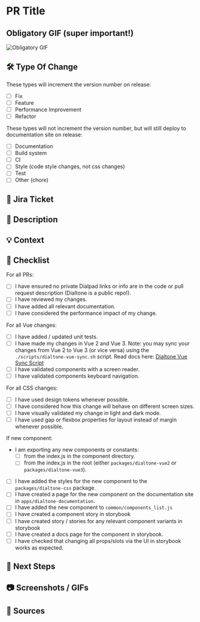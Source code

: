# PR Title

<!--- Feel free to remove any unused sections -->

## Obligatory GIF (super important!)

<!--- go to giphy.com, pick a gif, click share, copy gif link, paste within the () brackets below. -->

![Obligatory GIF](path/to/gif)

## :hammer_and_wrench: Type Of Change

<!--- Tick or place an `x` for the type of change. Should match the type in the commit message / PR title
in https://github.com/dialpad/dialtone/blob/staging/.github/COMMIT_CONVENTION.md -->

These types will increment the version number on release:

- [ ] Fix
- [ ] Feature
- [ ] Performance Improvement
- [ ] Refactor

These types will not increment the version number, but will still deploy to documentation site on release:

- [ ] Documentation
- [ ] Build system
- [ ] CI
- [ ] Style (code style changes, not css changes)
- [ ] Test
- [ ] Other (chore)

## :book: Jira Ticket

<!--- Enter the URL of the Jira ticket associated with this PR -->

## :book: Description

<!--- Describe specifically what the changes are -->

## :bulb: Context

<!--- Describe the purpose of the changes -->
<!--- Why did we make these changes? -->
<!--- What problem(s) do they solve? -->

## :pencil: Checklist

<!--- Tick or place an `x` in all of the checkboxes that apply -->
<!--- Remove checkboxes that do not apply -->

For all PRs:

- [ ] I have ensured no private Dialpad links or info are in the code or pull request description (Dialtone is a public repo!).
- [ ] I have reviewed my changes.
- [ ] I have added all relevant documentation.
- [ ] I have considered the performance impact of my change.

For all Vue changes:

- [ ] I have added / updated unit tests.
- [ ] I have made my changes in Vue 2 and Vue 3. Note: you may sync your changes from Vue 2 to Vue 3 (or vice versa) using the `./scripts/dialtone-vue-sync.sh` script. Read docs here: [Dialtone Vue Sync Script](../packages/dialtone-vue3/.github/CONTRIBUTING.md#dialtone-vue-sync-script)
- [ ] I have validated components with a screen reader.
- [ ] I have validated components keyboard navigation.

For all CSS changes:

- [ ] I have used design tokens whenever possible.
- [ ] I have considered how this change will behave on different screen sizes.
- [ ] I have visually validated my change in light and dark mode.
- [ ] I have used gap or flexbox properties for layout instead of margin whenever possible.

If new component:

<!--- There are lots of things to remember when adding a new component to the system! This is so you don't forget any of them. -->

- I am exporting any new components or constants:
  - [ ] from the index.js in the component directory.
  - [ ] from the index.js in the root (either `packages/dialtone-vue2` or `packages/dialtone-vue3`).
- [ ] I have added the styles for the new component to the `packages/dialtone-css` package.
- [ ] I have created a page for the new component on the documentation site in `apps/dialtone-documentation`.
- [ ] I have added the new component to `common/components_list.js`
- [ ] I have created a component story in storybook
- [ ] I have created story / stories for any relevant component variants in storybook
- [ ] I have created a docs page for the component in storybook.
- [ ] I have checked that changing all props/slots via the UI in storybook works as expected.

## :crystal_ball: Next Steps

<!--- Describe any future changes that need to be made after merging the PR, especially any follow up tasks after release. -->

## :camera: Screenshots / GIFs

<!--- Add these if necessary. Since we have deploy previews for every PR it may not always be. -->
<!--- Link any screenshots / GIFs below -->

## :link: Sources

<!--- Add any links to external reference material -->
